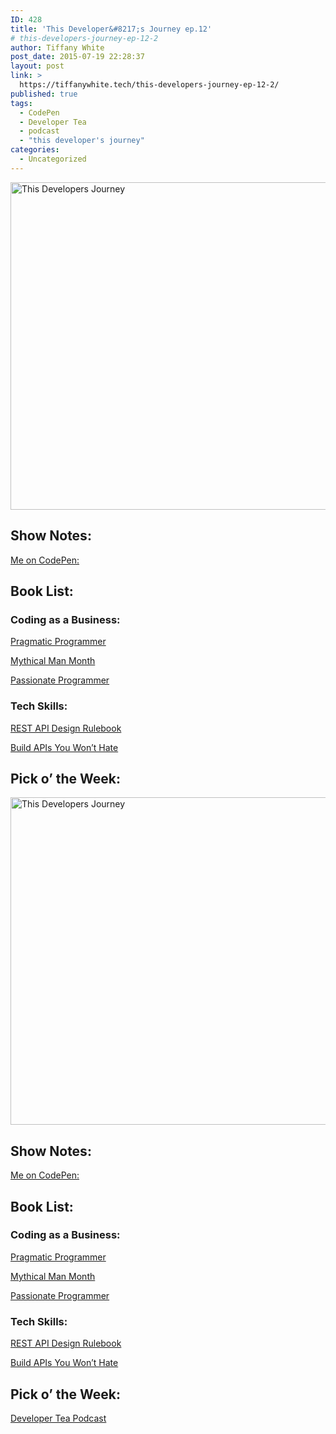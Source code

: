```yaml
---
ID: 428
title: 'This Developer&#8217;s Journey ep.12'
# this-developers-journey-ep-12-2
author: Tiffany White
post_date: 2015-07-19 22:28:37
layout: post
link: >
  https://tiffanywhite.tech/this-developers-journey-ep-12-2/
published: true
tags:
  - CodePen
  - Developer Tea
  - podcast
  - "this developer's journey"
categories:
  - Uncategorized
---
```



<img class=" aligncenter" src="http://helloburgh.me/wp-content/uploads/2015/07/wpid-Dev-Logo.png" alt="This Developers Journey" width="524" height="524" />
<h2>Show Notes:</h2>
<a href="http://codepen.io/twhite96/pen/KpRBzd">Me on CodePen:</a>
<h2>Book List:</h2>
<h3>Coding as a Business:</h3>
<a href="http://www.amazon.com/Pragmatic-Programmer-Journeyman-Master-ebook/dp/B003GCTQAE/ref=mt_kindle?_encoding=UTF8&amp;me=">Pragmatic Programmer</a>

<a href="http://www.amazon.com/Mythical-Man-Month-Anniversary-Software-Engineering-ebook/dp/B00B8USS14/ref=sr_1_1?s=digital-text&amp;ie=UTF8&amp;qid=1437107146&amp;sr=1-1&amp;keywords=mythical+man+month">Mythical Man Month</a>

<a href="http://www.amazon.com/Passionate-Programmer-Remarkable-Development-Pragmatic-ebook/dp/B00AYQNR5U/ref=sr_1_1?s=digital-text&amp;ie=UTF8&amp;qid=1437107182&amp;sr=1-1&amp;keywords=passionate+programmer">Passionate Programmer</a>
<h3>Tech Skills:</h3>
<a href="http://www.amazon.com/REST-Design-Rulebook-Mark-Masse-ebook/dp/B005XE5A7Q/ref=sr_1_1?s=digital-text&amp;ie=UTF8&amp;qid=1437107220&amp;sr=1-1&amp;keywords=rest+api+design+rulebook">REST API Design Rulebook</a>

<a href="https://leanpub.com/build-apis-you-wont-hate">Build APIs You Won’t Hate</a>
<h2>Pick o’ the Week:</h2>



<img class=" aligncenter" src="http://helloburgh.me/wp-content/uploads/2015/07/wpid-Dev-Logo.png" alt="This Developers Journey" width="524" height="524" />
<h2>Show Notes:</h2>
<a href="http://codepen.io/twhite96/pen/KpRBzd">Me on CodePen:</a>
<h2>Book List:</h2>
<h3>Coding as a Business:</h3>
<a href="http://www.amazon.com/Pragmatic-Programmer-Journeyman-Master-ebook/dp/B003GCTQAE/ref=mt_kindle?_encoding=UTF8&amp;me=">Pragmatic Programmer</a>

<a href="http://www.amazon.com/Mythical-Man-Month-Anniversary-Software-Engineering-ebook/dp/B00B8USS14/ref=sr_1_1?s=digital-text&amp;ie=UTF8&amp;qid=1437107146&amp;sr=1-1&amp;keywords=mythical+man+month">Mythical Man Month</a>

<a href="http://www.amazon.com/Passionate-Programmer-Remarkable-Development-Pragmatic-ebook/dp/B00AYQNR5U/ref=sr_1_1?s=digital-text&amp;ie=UTF8&amp;qid=1437107182&amp;sr=1-1&amp;keywords=passionate+programmer">Passionate Programmer</a>
<h3>Tech Skills:</h3>
<a href="http://www.amazon.com/REST-Design-Rulebook-Mark-Masse-ebook/dp/B005XE5A7Q/ref=sr_1_1?s=digital-text&amp;ie=UTF8&amp;qid=1437107220&amp;sr=1-1&amp;keywords=rest+api+design+rulebook">REST API Design Rulebook</a>

<a href="https://leanpub.com/build-apis-you-wont-hate">Build APIs You Won’t Hate</a>
<h2>Pick o’ the Week:</h2>




<a href="https://itunes.apple.com/us/podcast/developer-tea/id955596067?mt=2">Developer Tea Podcast</a>